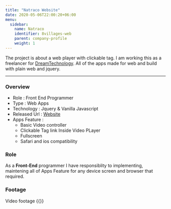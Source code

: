 ```yaml
---
title: "Natraco Website"
date: 2020-05-06T22:00:20+06:00
menu:
  sidebar:
    name: Natraco
    identifier: 8villages-web
    parent: company-profile
    weight: 1
---
```


The project is about a web player with clickable tag.
I am working this as a freelancer for [DreamTechnology]("http://dreamtechnology.co.id/").
All of the apps made for web and build with plain web and jquery.

---
### Overview
- Role : Front End Programmer
- Type : Web Apps
- Technology : Jquery & Vanilla Javascript
- Released Url : [Website](https://sdm.kemdikbud.go.id/video-interaktif/)
- Apps Feature : 
  - Basic Video controller
  - Clickable Tag link Inside Video PLayer
  - Fullscreen
  - Safari and ios compatibility

### Role
As a **Front-End** programmer I have responsiblity to implementing, maintening all of Apps Feature for any device screen and browser that required.


### Footage
Video footage
{{<youtube v-rJpBhGgVU>}}